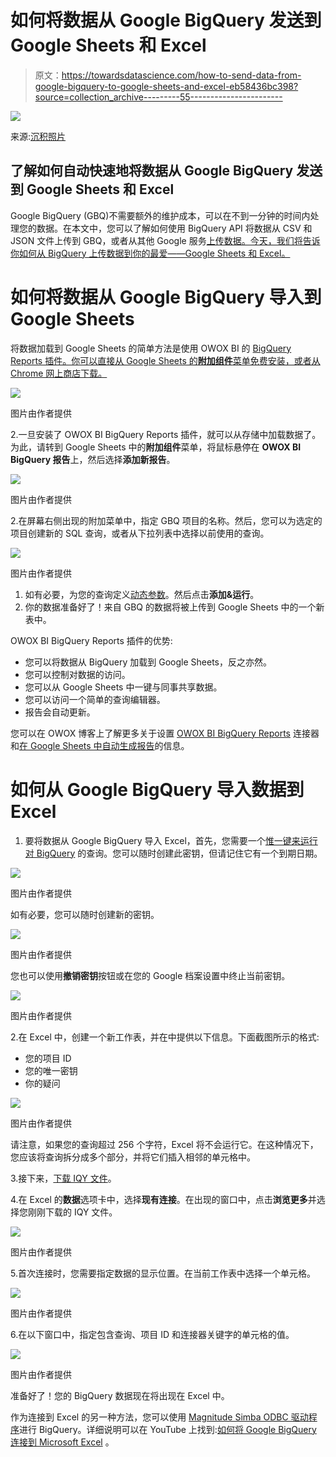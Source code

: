 # 如何将数据从 Google BigQuery 发送到 Google Sheets 和 Excel

> 原文：<https://towardsdatascience.com/how-to-send-data-from-google-bigquery-to-google-sheets-and-excel-eb58436bc398?source=collection_archive---------55----------------------->

![](img/43ac6a6d1fdefbfe56951a1d129e4aef.png)

来源:[沉积照片](https://ru.depositphotos.com/323141388/stock-photo-business-intelligence-bi-key-performance.html)

## 了解如何自动快速地将数据从 Google BigQuery 发送到 Google Sheets 和 Excel

Google BigQuery (GBQ)不需要额外的维护成本，可以在不到一分钟的时间内处理您的数据。在本文中，您可以了解如何使用 BigQuery API 将数据从 CSV 和 JSON 文件上传到 GBQ，或者从其他 Google 服务[上传数据。今天，我们将告诉你如何从 BigQuery 上传数据到你的最爱——Google Sheets 和 Excel。](https://www.owox.com/blog/use-cases/load-data-into-bigquery/)

# 如何将数据从 Google BigQuery 导入到 Google Sheets

将数据加载到 Google Sheets 的简单方法是使用 OWOX BI 的 [BigQuery Reports 插件。你可以直接从 Google Sheets 的**附加组件**菜单免费安装，或者从 Chrome 网上商店下载。](https://gsuite.google.com/marketplace/app/owox_bi_bigquery_reports/263000453832?pann=cwsdp&hl=ru)

![](img/2d2ab9f05b252d123f5511c3c94f275f.png)

图片由作者提供

2.一旦安装了 OWOX BI BigQuery Reports 插件，就可以从存储中加载数据了。为此，请转到 Google Sheets 中的**附加组件**菜单，将鼠标悬停在 **OWOX BI BigQuery 报告**上，然后选择**添加新报告**。

![](img/79de57cd49264472e71e1113cc1f973d.png)

图片由作者提供

2.在屏幕右侧出现的附加菜单中，指定 GBQ 项目的名称。然后，您可以为选定的项目创建新的 SQL 查询，或者从下拉列表中选择以前使用的查询。

![](img/c64e75b66ee998b9b0c69ef5341e021c.png)

图片由作者提供

1.  如有必要，为您的查询定义[动态参数](https://support.owox.com/hc/en-us/articles/217491007)。然后点击**添加&运行**。
2.  你的数据准备好了！来自 GBQ 的数据将被上传到 Google Sheets 中的一个新表中。

OWOX BI BigQuery Reports 插件的优势:

*   您可以将数据从 BigQuery 加载到 Google Sheets，反之亦然。
*   您可以控制对数据的访问。
*   您可以从 Google Sheets 中一键与同事共享数据。
*   您可以访问一个简单的查询编辑器。
*   报告会自动更新。

您可以在 OWOX 博客上了解更多关于设置 [OWOX BI BigQuery Reports](https://www.owox.com/blog/use-cases/bigquery-sheets-connector/) 连接器和[在 Google Sheets 中自动生成报告](https://www.owox.com/blog/use-cases/bigquery-reports-in-google-sheets/)的信息。

# 如何从 Google BigQuery 导入数据到 Excel

1.  要将数据从 Google BigQuery 导入 Excel，首先，您需要一个[惟一键来运行对 BigQuery](https://bigquery-connector.appspot.com/) 的查询。您可以随时创建此密钥，但请记住它有一个到期日期。

![](img/76a8aa9a754baa64090383f76e4fc0c3.png)

图片由作者提供

如有必要，您可以随时创建新的密钥。

![](img/474db05d12ff9834bb5d00e137c510f2.png)

图片由作者提供

您也可以使用**撤销密钥**按钮或在您的 Google 档案设置中终止当前密钥。

![](img/4d992dd42aa38e332b039de8623ae745.png)

图片由作者提供

2.在 Excel 中，创建一个新工作表，并在中提供以下信息。下面截图所示的格式:

*   您的项目 ID
*   您的唯一密钥
*   你的疑问

![](img/3b3e03c905a2ca67df0f26c43334c0e3.png)

图片由作者提供

请注意，如果您的查询超过 256 个字符，Excel 将不会运行它。在这种情况下，您应该将查询拆分成多个部分，并将它们插入相邻的单元格中。

3.接下来，[下载 IQY 文件](https://uc.appengine.google.com/_ah/loginform?state=~AJKiYcF94RVWJJ9eRO46LKHqH3nvpeo_w4YDA9Wa9KpMhGCrsK6gXQgigdjvGEtMaIAftiMd3t_Yx2dv1x4jVobW_34ZMMzPMTPqVXcBpFF0Tdmzv_SkttFypoJCeUD2xViB-zZTZrypXvUYq-2orRIaXUN7yppJohd4eqMip0r0v7Ne_hrHRIIU27P2MQ4kbGBjKqrFop8inlbs_HXorL02gX8_ukjXIOHNLdJ37-AvqWN-gya-FKJB_XbZkzvWtXPEyBixb2cTRdu-CxuUSQNkL_iY5WN_ALiuHW-uc-q-sUt1nDtyNWk)。

4.在 Excel 的**数据**选项卡中，选择**现有连接**。在出现的窗口中，点击**浏览更多**并选择您刚刚下载的 IQY 文件。

![](img/127782efd638758afca1e91800a254ba.png)

图片由作者提供

5.首次连接时，您需要指定数据的显示位置。在当前工作表中选择一个单元格。

![](img/9672ab7ef702328e32e8211908a35238.png)

图片由作者提供

6.在以下窗口中，指定包含查询、项目 ID 和连接器关键字的单元格的值。

![](img/9ee439b8f2e5e1a4e9d71b61b2b5b4fc.png)

图片由作者提供

准备好了！您的 BigQuery 数据现在将出现在 Excel 中。

作为连接到 Excel 的另一种方法，您可以使用 [Magnitude Simba ODBC 驱动程序](https://cloud.google.com/bigquery/providers/simba-drivers)进行 BigQuery。详细说明可以在 YouTube 上找到:[如何将 Google BigQuery 连接到 Microsoft Excel](https://www.youtube.com/watch?v=OpFtx3BTcOA) 。